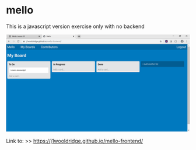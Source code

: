 # mello

This is a javascript version exercise only with no backend



![](images\mello.png) 





Link to: >> https://j1wooldridge.github.io/mello-frontend/
